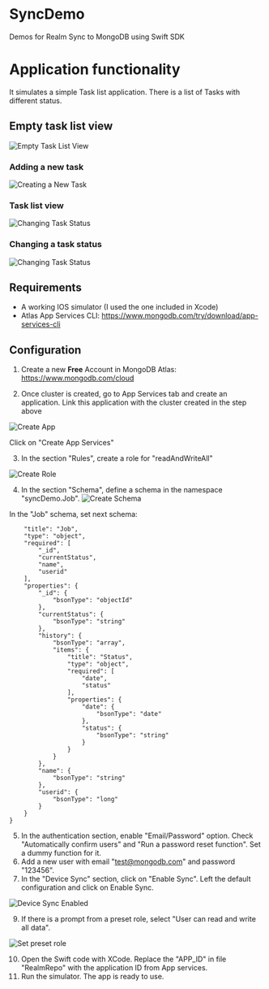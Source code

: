 # SyncDemo
Demos for Realm Sync to MongoDB using Swift SDK

# Application functionality
It simulates a simple Task list application. There is a list of Tasks with different status.

## Empty task list view

![Empty Task List View](docs/pictures/emptyTaskView.png)

### Adding a new task

![Creating a New Task](docs/recordings/addTaskView.png)

### Task list view

![Changing Task Status](docs/pictures/taskView.png)

### Changing a task status

![Changing Task Status](docs/pictures/changeStatusTaskView.png)

## Requirements

* A working IOS simulator (I used the one included in Xcode)
* Atlas App Services CLI: https://www.mongodb.com/try/download/app-services-cli


## Configuration

1. Create a new **Free** Account in MongoDB Atlas: https://www.mongodb.com/cloud

2. Once cluster is created, go to App Services tab and create an application. Link this application with the cluster created in the step above

![Create App](docs/pictures/createApplication.png)

Click on "Create App Services"

3. In the section "Rules", create a role for "readAndWriteAll"

![Create Role](docs/pictures/creatRole.png)

4. In the section "Schema", define a schema in the namespace "syncDemo.Job".
![Create Schema](docs/pictures/createSchema.png)

In the "Job" schema, set next schema:

```{
    "title": "Job",
    "type": "object",
    "required": [
        "_id",
        "currentStatus",
        "name",
        "userid"
    ],
    "properties": {
        "_id": {
            "bsonType": "objectId"
        },
        "currentStatus": {
            "bsonType": "string"
        },
        "history": {
            "bsonType": "array",
            "items": {
                "title": "Status",
                "type": "object",
                "required": [
                    "date",
                    "status"
                ],
                "properties": {
                    "date": {
                        "bsonType": "date"
                    },
                    "status": {
                        "bsonType": "string"
                    }
                }
            }
        },
        "name": {
            "bsonType": "string"
        },
        "userid": {
            "bsonType": "long"
        }
    }
}
```
   
5. In the authentication section, enable "Email/Password" option. Check "Automatically confirm users" and "Run a password reset function". Set a dummy function for it.
6. Add a new user with email "test@mongodb.com" and password "123456".
7. In the "Device Sync" section, click on "Enable Sync". Left the default configuration and click on Enable Sync.

![Device Sync Enabled](docs/pictures/enableDeviceSync.png)

9. If there is a prompt from a preset role, select "User can read and write all data".

![Set preset role](docs/pictures/setPresetRole.png)

10. Open the Swift code with XCode. Replace the "APP_ID" in file "RealmRepo" with the application ID from App services.
11. Run the simulator. The app is ready to use.

